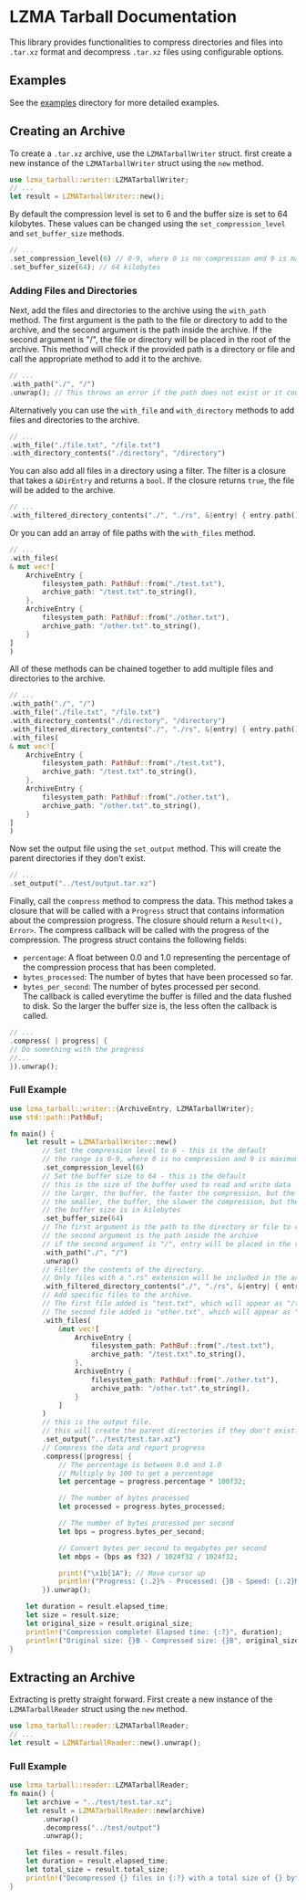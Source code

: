 # LZMA Tarball Documentation

This library provides functionalities to compress directories and files into `.tar.xz` format and decompress `.tar.xz` files using configurable options.

## Examples

See the [examples](https://github.com/Drew-Chase/lzma_tarball/tree/master/examples) directory for more detailed examples.

## Creating an Archive

To create a `.tar.xz` archive, use the `LZMATarballWriter` struct.
first create a new instance of the `LZMATarballWriter` struct using the `new` method.

```rust
use lzma_tarball::writer::LZMATarballWriter;
// ...
let result = LZMATarballWriter::new();
```

By default the compression level is set to 6 and the buffer size is set to 64 kilobytes. These values can be changed using the `set_compression_level` and `set_buffer_size` methods.

```rust
// ...
.set_compression_level(6) // 0-9, where 0 is no compression and 9 is maximum compression
.set_buffer_size(64); // 64 kilobytes
```
### Adding Files and Directories
Next, add the files and directories to the archive using the `with_path` method. The first argument is the path to the file or directory to add to the archive, and the second argument is the path inside the archive. If the second argument is "/", the file or directory will be placed in the root of the archive.
This method will check if the provided path is a directory or file and call the appropriate method to add it to the archive.

```rust
// ...
.with_path("./", "/")
.unwrap(); // This throws an error if the path does not exist or it could not determine if it is a file or directory
```

Alternatively you can use the `with_file` and `with_directory` methods to add files and directories to the archive.

```rust
// ...
.with_file("./file.txt", "/file.txt")
.with_directory_contents("./directory", "/directory")
```

You can also add all files in a directory using a filter. The filter is a closure that takes a `&DirEntry` and returns a `bool`. If the closure returns `true`, the file will be added to the archive.

```rust
// ...
.with_filtered_directory_contents("./", "./rs", &|entry| { entry.path().extension().is_some_and(|ext| ext == "rs") })
```

Or you can add an array of file paths with the `with_files` method.

```rust
// ...
.with_files(
& mut vec![
	ArchiveEntry {
		filesystem_path: PathBuf::from("./test.txt"),
		archive_path: "/test.txt".to_string(),
	},
	ArchiveEntry {
		filesystem_path: PathBuf::from("./other.txt"),
		archive_path: "/other.txt".to_string(),
	}
]
)
```

All of these methods can be chained together to add multiple files and directories to the archive.

```rust
// ...
.with_path("./", "/")
.with_file("./file.txt", "/file.txt")
.with_directory_contents("./directory", "/directory")
.with_filtered_directory_contents("./", "./rs", &|entry| { entry.path().extension().is_some_and(|ext| ext == "rs") })
.with_files(
& mut vec![
	ArchiveEntry {
		filesystem_path: PathBuf::from("./test.txt"),
		archive_path: "/test.txt".to_string(),
	},
	ArchiveEntry {
		filesystem_path: PathBuf::from("./other.txt"),
		archive_path: "/other.txt".to_string(),
	}
]
)
```

Now set the output file using the `set_output` method. This will create the parent directories if they don't exist.

```rust
// ...
.set_output("../test/output.tar.xz")
```

Finally, call the `compress` method to compress the data. This method takes a closure that will be called with a `Progress` struct that contains information about the compression progress. The closure should return a `Result<(), Error>`.
The compress callback will be called with the progress of the compression. The progress struct contains the following fields:

- `percentage`: A float between 0.0 and 1.0 representing the percentage of the compression process that has been completed.
- `bytes_processed`: The number of bytes that have been processed so far.
- `bytes_per_second`: The number of bytes processed per second.   
  The callback is called everytime the buffer is filled and the data flushed to disk.
  So the larger the buffer size is, the less often the callback is called.

```rust
// ...
.compress( | progress| {
// Do something with the progress
//...
}).unwrap();
```

### Full Example

```rust
use lzma_tarball::writer::{ArchiveEntry, LZMATarballWriter};
use std::path::PathBuf;

fn main() {
	let result = LZMATarballWriter::new()
		// Set the compression level to 6 - this is the default
		// the range is 0-9, where 0 is no compression and 9 is maximum compression
		.set_compression_level(6)
		// Set the buffer size to 64 - this is the default
		// this is the size of the buffer used to read and write data
		// the larger, the buffer, the faster the compression, but the more memory it uses
		// the smaller, the buffer, the slower the compression, but the less memory it uses
		// the buffer size is in kilobytes
		.set_buffer_size(64)
		// The first argument is the path to the directory or file to compress
		// the second argument is the path inside the archive
		// if the second argument is "/", entry will be placed in the root of the archive.
		.with_path("./", "/")
		.unwrap()
		// Filter the contents of the directory.
		// Only files with a ".rs" extension will be included in the archive.
        .with_filtered_directory_contents("./", "./rs", &|entry| { entry.path().extension().is_some_and(|ext| ext == "rs") })
		// Add specific files to the archive.
		// The first file added is "test.txt", which will appear as "/test.txt" in the archive.
		// The second file added is "other.txt", which will appear as "/other.txt" in the archive.
		.with_files(
			&mut vec![
				ArchiveEntry {
					filesystem_path: PathBuf::from("./test.txt"),
					archive_path: "/test.txt".to_string(),
				},
				ArchiveEntry {
					filesystem_path: PathBuf::from("./other.txt"),
					archive_path: "/other.txt".to_string(),
				}
			]
		)
		// this is the output file.
		// this will create the parent directories if they don't exist.
		.set_output("../test/test.tar.xz")
		// Compress the data and report progress
		.compress(|progress| {
			// The percentage is between 0.0 and 1.0
			// Multiply by 100 to get a percentage
			let percentage = progress.percentage * 100f32;

			// The number of bytes processed
			let processed = progress.bytes_processed;

			// The number of bytes processed per second
			let bps = progress.bytes_per_second;

			// Convert bytes per second to megabytes per second
			let mbps = (bps as f32) / 1024f32 / 1024f32;

			print!("\x1b[1A"); // Move cursor up
			println!("Progress: {:.2}% - Processed: {}B - Speed: {:.2}Mb/s", percentage, processed, mbps);
		}).unwrap();

	let duration = result.elapsed_time;
	let size = result.size;
	let original_size = result.original_size;
	println!("Compression complete! Elapsed time: {:?}", duration);
	println!("Original size: {}B - Compressed size: {}B", original_size, size);
}
```

## Extracting an Archive
Extracting is pretty straight forward. First create a new instance of the `LZMATarballReader` struct using the `new` method.

```rust
use lzma_tarball::reader::LZMATarballReader;
// ...
let result = LZMATarballReader::new().unwrap();
```




### Full Example
```rust
use lzma_tarball::reader::LZMATarballReader;
fn main() {
	let archive = "../test/test.tar.xz";
	let result = LZMATarballReader::new(archive)
		.unwrap()
		.decompress("../test/output")
		.unwrap();

	let files = result.files;
	let duration = result.elapsed_time;
	let total_size = result.total_size;
	println!("Decompressed {} files in {:?} with a total size of {} bytes", files.len(), duration, total_size);
}
```

